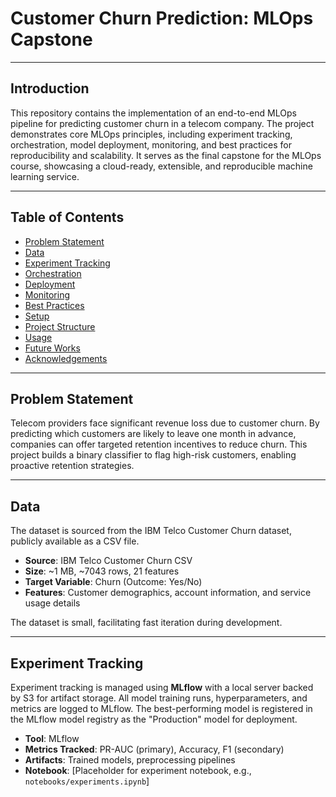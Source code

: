 # Customer Churn Prediction: MLOps Capstone

---

## Introduction

This repository contains the implementation of an end-to-end MLOps pipeline for predicting customer churn in a telecom company. The project demonstrates core MLOps principles, including experiment tracking, orchestration, model deployment, monitoring, and best practices for reproducibility and scalability. It serves as the final capstone for the MLOps course, showcasing a cloud-ready, extensible, and reproducible machine learning service.

---

## Table of Contents

- [Problem Statement](#problem-statement)
- [Data](#data)
- [Experiment Tracking](#experiment-tracking)
- [Orchestration](#orchestration)
- [Deployment](#deployment)
- [Monitoring](#monitoring)
- [Best Practices](#best-practices)
- [Setup](#setup)
- [Project Structure](#project-structure)
- [Usage](#usage)
- [Future Works](#future-works)
- [Acknowledgements](#acknowledgements)

---

## Problem Statement

Telecom providers face significant revenue loss due to customer churn. By predicting which customers are likely to leave one month in advance, companies can offer targeted retention incentives to reduce churn. This project builds a binary classifier to flag high-risk customers, enabling proactive retention strategies.

---

## Data

The dataset is sourced from the IBM Telco Customer Churn dataset, publicly available as a CSV file.

- **Source**: IBM Telco Customer Churn CSV
- **Size**: ~1 MB, ~7043 rows, 21 features
- **Target Variable**: Churn (Outcome: Yes/No)
- **Features**: Customer demographics, account information, and service usage details

The dataset is small, facilitating fast iteration during development.

---

## Experiment Tracking

Experiment tracking is managed using **MLflow** with a local server backed by S3 for artifact storage. All model training runs, hyperparameters, and metrics are logged to MLflow. The best-performing model is registered in the MLflow model registry as the "Production" model for deployment.

- **Tool**: MLflow
- **Metrics Tracked**: PR-AUC (primary), Accuracy, F1 (secondary)
- **Artifacts**: Trained models, preprocessing pipelines
- **Notebook**: [Placeholder for experiment notebook, e.g., `notebooks/experiments.ipynb`]

